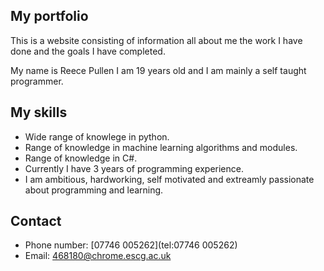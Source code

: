 ## My portfolio

This is a website consisting of information all about me the work I have done and the goals I have completed. 

My name is Reece Pullen I am 19 years old and I am mainly a self taught programmer.

## My skills

- Wide range of knowlege in python.
- Range of knowledge in machine learning algorithms and modules.
- Range of knowledge in C#.
- Currently I have 3 years of programming experience.
- I am ambitious, hardworking, self motivated and extreamly passionate about programming and learning.

## Contact

- Phone number: [07746 005262](tel:07746 005262)
- Email: 468180@chrome.escg.ac.uk

## 
